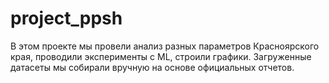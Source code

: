 # project_ppsh
В этом проекте мы провели анализ разных параметров Красноярского края, проводили эксперименты с ML, строили графики. Загруженные датасеты мы собирали вручную на основе официальных отчетов. 
